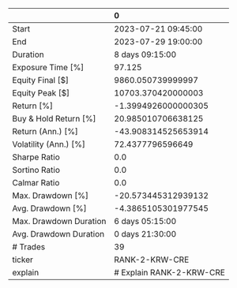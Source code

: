 |                        | 0                        |
|:-----------------------|:-------------------------|
| Start                  | 2023-07-21 09:45:00      |
| End                    | 2023-07-29 19:00:00      |
| Duration               | 8 days 09:15:00          |
| Exposure Time [%]      | 97.125                   |
| Equity Final [$]       | 9860.050739999997        |
| Equity Peak [$]        | 10703.370420000003       |
| Return [%]             | -1.3994926000000305      |
| Buy & Hold Return [%]  | 20.985010706638125       |
| Return (Ann.) [%]      | -43.908314525653914      |
| Volatility (Ann.) [%]  | 72.4377796596649         |
| Sharpe Ratio           | 0.0                      |
| Sortino Ratio          | 0.0                      |
| Calmar Ratio           | 0.0                      |
| Max. Drawdown [%]      | -20.573445312939132      |
| Avg. Drawdown [%]      | -4.3865105301977545      |
| Max. Drawdown Duration | 6 days 05:15:00          |
| Avg. Drawdown Duration | 0 days 21:30:00          |
| # Trades               | 39                       |
| ticker                 | RANK-2-KRW-CRE           |
| explain                | # Explain RANK-2-KRW-CRE |